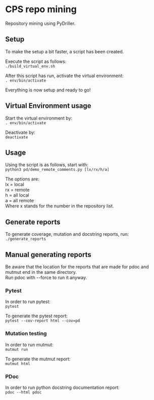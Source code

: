 # CPS repo mining
Repository mining using PyDriller.

## Setup
To make the setup a bit faster, a script has been created.

Execute the script as follows:\
`./build_virtual_env.sh`

After this script has run, activate the virtual environment:\
`. env/bin/activate`

Everything is now setup and ready to go!

## Virtual Environment usage
Start the virtual environment by:\
`. env/bin/activate`

Deactivate by:\
`deactivate`

## Usage
Using the script is as follows, start with:\
`python3 pd/demo_remote_comments.py [lx/rx/h/a]`

The options are:\
lx = local\
rx = remote\
h = all local\
a = all remote\
Where x stands for the number in the repository list.

## Generate reports
To generate coverage, mutation and docstring reports, run:\
`./generate_reports`

## Manual generating reports
Be aware that the location for the reports that are made for pdoc and mutmut end in the same directory.\
Run pdoc with --force to run it anyway.

### Pytest
In order to run pytest:\
`pytest`

To generate the pytest report:\
`pytest --cov-report html --cov=pd`

### Mutation testing
In order to run mutmut:\
`mutmut run`

To generate the mutmut report:\
`mutmut html`

### PDoc
In order to run python docstring documentation report:\
`pdoc --html pdoc`
